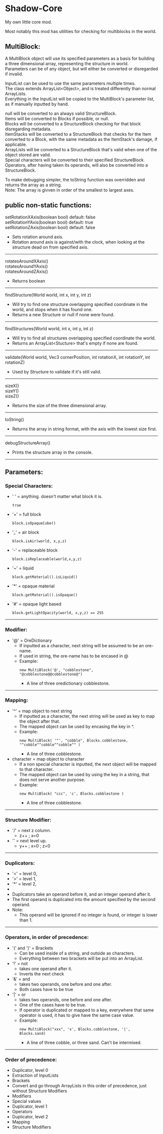 # Shadow-Core
My own little core mod.

Most notably this mod has utilities for checking for multiblocks in the world.


## MultiBlock:

A MultiBlock object will use its specified parameters as a basis for building a three dimensional array, representing the structure in world.  
Parameters can be of any object, but will either be converted or disregarded if invalid.

InputList can be used to use the same parameters multiple times.  
The class extends ArrayList\<Object\>, and is treated differently than normal ArrayLists.  
Everything in the InputList will be copied to the MultiBlock's parameter list, as if manually inputted by hand.  

null will be converted to an always valid StructureBlock.  
Items will be converted to Blocks if possible, or null.  
Blocks will be converted to a StructureBlock checking for that block disregarding metadata.  
ItemStacks will be converted to a StructureBlock that checks for the Item converted to a Block, with the same metadata as the ItemStack's damage, if applicable.  
ArrayLists will be converted to a StructureBlock that's valid when one of the object stored are valid.  
Special characters will be converted to their specified StructureBlock.  
Operators, after having taken its operands, will also be converted into a StructureBlock.  

To make debugging simpler, the toString function was overridden and returns the array as a string.  
Note: The array is givven in order of the smallest to largest axes.  


## public non-static functions:

setRotationXAxis(boolean bool)  default: false  
setRotationYAxis(boolean bool)  default: true  
setRotationZAxis(boolean bool)  default: false  
  * Sets rotation around axis.  
  * Rotation around axis is against/with the clock, when looking at the structure dead on from specified axis.  

---

rotatesAroundXAxis()  
rotatesAroundYAxis()  
rotatesAroundZAxis()  
  * Returns boolean  

---

findStructure(World world, int x, int y, int z)  
  * Will try to find one structure overlapping specified coordinate in the world, and stops when it has found one.  
  * Returns a new Structure or null if none were found.  

---

findStructures(World world, int x, int y, int z)  
  * Will try to find all structures overlapping specified coordinate the world.  
  * Returns an ArrayList\<Stucture\> that's empty if none are found.  

---

validate(World world, Vec3 cornerPosition, int rotationX, int rotationY, int rotationZ)  
  * Used by Structure to validate if it's still valid.  

---

sizeX()  
sizeY()  
sizeZ()  
  * Returns the size of the three dimensional array.  

---

toString()  
  * Returns the array in string format, with the axis with the lowest size first.  

---

debugStructureArray()  
  * Prints the structure array in the console.  

---


## Parameters:  

### Special Characters:  
  * ' ' = anything. doesn\'t matter what block it is.  
    ``` 
    true 
    ```  
  * '+' = full block  
    ```
    block.isOpaqueCube()  
    ```
  * '_' = air block  
    ```
    block.isAir(world, x,y,z)  
    ```
  * '-' = replaceable block  
    ```
    block.isReplaceable(world,x,y,z)  
    ```
  * '~' = liquid  
    ```
    block.getMaterial().isLiquid()  
    ```
  * '*' = opaque material  
    ```
    block.getMaterial().isOpaque()  
    ```
  * '#' = opaque light based  
    ```
    block.getLightOpacity(world, x,y,z) == 255  
    ```  
---

### Modifier:  
  * '@' = OreDictionary  
    * If inputted as a character, next string will be assumed to be an ore-name.    
    * If used in string, the ore-name has to be encased in @  
    * Example:  
      ``` 
      new MultiBlock('@', "cobblestone", "@cobblestone@@cobblestone@")  
      ```
      * A line of three oredictionary cobblestone.
   
---

### Mapping:  
  * '^' = map object to next string  
    * If inputted as a character, the next string will be used as key to map the object after that.  
    * The mapped object can be used by encasing the key in ^. 
    * Example:  
      ```  
      new MultiBlock( '^', "cobble", Blocks.cobblestone, "^cobble^^cobble^^cobble^" )  
      ```  
      * A line of three cobblestone.  
  * character = map object to character  
    * If a non special character is inputted, the next object will be mapped to that character.  
    * The mapped object can be used by using the key in a string, that does not serve another purpose.  
    * Example:  
      ``` 
      new MultiBlock( "ccc", 'c', Blocks.cobblestone )  
      ```  
      * A line of three cobblestone.  

---
    
### Structure Modifier:  
  * '/' = next z column.  
    * z++ ; x=0  
  * '\' = next level up.  
    * y++ ; x=0 ; z=0  

---

### Duplicators:  
  * '<' = level 0,  
  * '>' = level 1,  
  * '*' = level 2,  
  *          
  * Duplicators take an operand before it, and an integer operand after it.  
  * The first operand is duplicated into the amount specified by the second operand.  
  * Note:  
    * This operand will be ignored if no integer is found, or integer is lower than 1.  

---

### Operators, in order of precedence:  
  * '(' and ')' = Brackets  
    * Can be used inside of a string, and outside as characters.  
    * Everything between two brackets will be put into an ArrayList.  
  * '!' = not       
    * takes one operand after it.  
    * Inverts the next check  
  * '&' = and       
    * takes two operands, one before and one after.  
    * Both cases have to be true  
  * '|' = or        
    * takes two operands, one before and one after.  
    * One of the cases have to be true.  
    * If operator is duplicated or mapped to a key, everywhere that same operator is used, it has to give have the same case value.  
    * Example:  
      ``` 
      new MultiBlock("xxx", 'x', Blocks.cobblestone, '|', Blocks.sand)  
      ```  
      * A line of three cobble, or three sand. Can't be intermixed.  

---

### Order of precedence:  
  * Duplicator, level 0  
  * Extraction of InputLists  
  * Brackets  
  * Convert and go through ArrayLists in this order of precedence, just without Structure Modifiers  
  * Modifiers  
  * Special values  
  * Duplicator, level 1  
  * Operators  
  * Duplicator, level 2  
  * Mapping  
  * Structure Modifiers  

